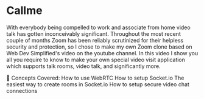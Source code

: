 # Callme
With everybody being compelled to work and associate from home video talk has gotten inconceivably significant. Throughout the most recent couple of months Zoom has been reliably scrutinized for their helpless security and protection, so I chose to make my own Zoom clone based on Web Dev Simplified's video on the youtube channel. In this video I show you all you require to know to make your own special video visit application which supports talk rooms, video talk, and significantly more.

🧠 Concepts Covered:
How to use WebRTC
How to setup Socket.io
The easiest way to create rooms in Socket.io
How to setup secure video chat connections
